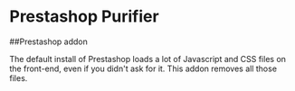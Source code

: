 # Prestashop Purifier

##Prestashop addon

The default install of Prestashop loads a lot of Javascript and CSS files on the front-end, even if you didn't ask for it. This addon removes all those files. 


